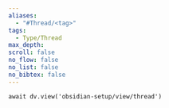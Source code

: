 ```yaml
---
aliases: 
  - "#Thread/<tag>"
tags:
  - Type/Thread
max_depth: 
scroll: false
no_flow: false
no_list: false
no_bibtex: false
---
```


```dataviewjs
await dv.view('obsidian-setup/view/thread')
```